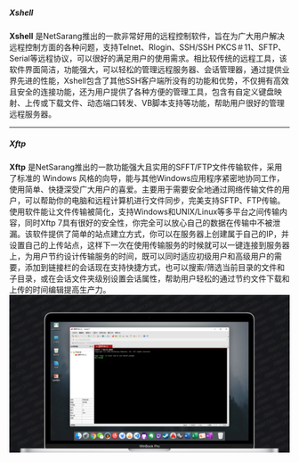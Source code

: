 ##### Xshell

**Xshell** 是NetSarang推出的一款非常好用的远程控制软件，旨在为广大用户解决远程控制方面的各种问题，支持Telnet、Rlogin、SSH/SSH PKCS＃11、SFTP、Serial等远程协议，可以很好的满足用户的使用需求。相比较传统的远程工具，该软件界面简洁，功能强大，可以轻松的管理远程服务器、会话管理器，通过提供业界先进的性能，Xshell包含了其他SSH客户端所没有的功能和优势，不仅拥有高效且安全的连接功能，还为用户提供了各种方便的管理工具，包含有自定义键盘映射、上传或下载文件、动态端口转发、VB脚本支持等功能，帮助用户很好的管理远程服务器。

------

##### Xftp

**Xftp** 是NetSarang推出的一款功能强大且实用的SFFT/FTP文件传输软件，采用了标准的 Windows 风格的向导，能与其他Windows应用程序紧密地协同工作，使用简单、快捷深受广大用户的喜爱。主要用于需要安全地通过网络传输文件的用户，可以帮助你的电脑和远程计算机进行文件同步，完美支持SFTP、FTP传输。使用软件能让文件传输被简化，支持Windows和UNIX/Linux等多平台之间传输内容，同时Xftp 7具有很好的安全性，你完全可以放心自己的数据在传输中不被泄漏。该软件提供了简单的站点建立方式，你可以在服务器上创建属于自己的IP，并设置自己的上传站点，这样下一次在使用传输服务的时候就可以一键连接到服务器上，为用户节约设计传输服务的时间，既可以同时适应初级用户和高级用户的需要，添加到链接栏的会话现在支持快捷方式，也可以搜索/筛选当前目录的文件和子目录，或在会话文件夹级别设置会话属性，帮助用户轻松的通过节约文件下载和上传的时间编辑提高生产力。![XshellPlus 绿色破解版](img/img_Xshell.jpg)